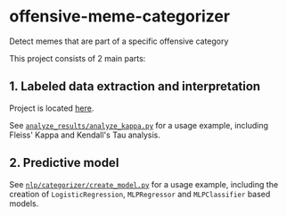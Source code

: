 # offensive-meme-categorizer
Detect memes that are part of a specific offensive category

This project consists of 2 main parts:

## 1. Labeled data extraction and interpretation
Project is located [here](nlp).

See [`analyze_results/analyze_kappa.py`](analyze_results/analyze_kappa.py)
for a usage example, including Fleiss' Kappa and Kendall's Tau analysis.

## 2. Predictive model
See [`nlp/categorizer/create_model.py`](nlp/categorizer/create_model.py)
for a usage example, including the creation of `LogisticRegression`, `MLPRegressor` and `MLPClassifier` based models.
